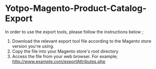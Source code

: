 # Yotpo-Magento-Product-Catalog-Export #

In order to use the export tools, please follow the instructions below ;
1. Download the relevant export tool file according to the Magento store version you're using.
2. Copy the file into your Magento store's root directory
3. Access the file from your web browser.
  For example; http://www.example.com/exportAttributes.php

